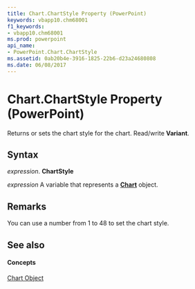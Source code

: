 ```yaml
---
title: Chart.ChartStyle Property (PowerPoint)
keywords: vbapp10.chm68001
f1_keywords:
- vbapp10.chm68001
ms.prod: powerpoint
api_name:
- PowerPoint.Chart.ChartStyle
ms.assetid: 0ab20b4e-3916-1825-22b6-d23a24680808
ms.date: 06/08/2017
---
```



# Chart.ChartStyle Property (PowerPoint)

Returns or sets the chart style for the chart. Read/write  **Variant**.


## Syntax

 _expression_. **ChartStyle**

 _expression_ A variable that represents a **[Chart](PowerPoint.Chart.md)** object.


## Remarks

You can use a number from 1 to 48 to set the chart style.


## See also


#### Concepts


[Chart Object](PowerPoint.Chart.md)

